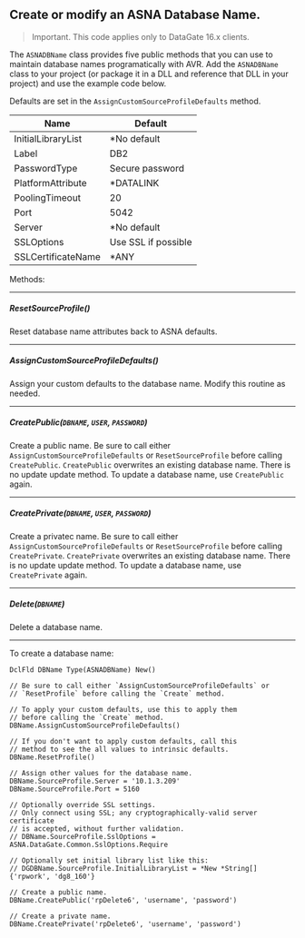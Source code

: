 ## Create or modify an ASNA Database Name. 

> Important. This code applies only to DataGate 16.x clients. 

The `ASNADBName` class provides five public methods that you can use to maintain database names programatically with AVR. Add the `ASNADBName` class to your project (or package it in a DLL and reference that DLL in your project) and use the example code below. 

Defaults are set in the `AssignCustomSourceProfileDefaults` method.

|Name               | Default             |
|-------------------|---------------------|
|InitialLibraryList | *No default         |
|Label              | DB2                 |
|PasswordType       | Secure password     |
|PlatformAttribute  | *DATALINK           |
|PoolingTimeout     | 20                  |
|Port               | 5042                |
|Server             | *No default         |
|SSLOptions         | Use SSL if possible |
|SSLCertificateName | *ANY                |

Methods: 

---

##### ResetSourceProfile()

Reset database name attributes back to ASNA defaults. 

---

##### AssignCustomSourceProfileDefaults()

Assign your custom defaults to the database name. Modify this routine as needed.

---

##### CreatePublic(`DBNAME`, `USER`, `PASSWORD`)

Create a public name. Be sure to call either `AssignCustomSourceProfileDefaults` or `ResetSourceProfile` before calling `CreatePublic`. `CreatePublic` overwrites an existing database name. There is no update update method. To update a database name, use `CreatePublic` again.

---

##### CreatePrivate(`DBNAME`, `USER`, `PASSWORD`)

Create a privatec name. Be sure to call either `AssignCustomSourceProfileDefaults` or `ResetSourceProfile` before calling `CreatePrivate`. `CreatePrivate` overwrites an existing database name. There is no update update method. To update a database name, use `CreatePrivate` again.

---

##### Delete(`DBNAME`)

Delete a database name.

---


To create a database name: 

    DclFld DBName Type(ASNADBName) New()

    // Be sure to call either `AssignCustomSourceProfileDefaults` or
    // `ResetProfile` before calling the `Create` method.

    // To apply your custom defaults, use this to apply them
    // before calling the `Create` method.
    DBName.AssignCustomSourceProfileDefaults()
    
    // If you don't want to apply custom defaults, call this 
    // method to see the all values to intrinsic defaults.
    DBName.ResetProfile()

    // Assign other values for the database name.
    DBName.SourceProfile.Server = '10.1.3.209'
    DBName.SourceProfile.Port = 5160

    // Optionally override SSL settings.
    // Only connect using SSL; any cryptographically-valid server certificate
    // is accepted, without further validation.
    // DBName.SourceProfile.SslOptions = ASNA.DataGate.Common.SslOptions.Require

    // Optionally set initial library list like this:
    // DGDBName.SourceProfile.InitialLibraryList = *New *String[] {'rpwork', 'dg8_160'}

    // Create a public name.
    DBName.CreatePublic('rpDelete6', 'username', 'password')

    // Create a private name.
    DBName.CreatePrivate('rpDelete6', 'username', 'password')

